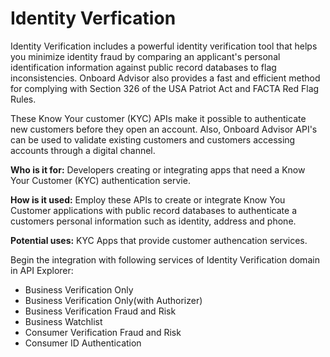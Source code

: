 # Identity Verfication 

Identity Verification includes a powerful identity verification tool that helps you minimize identity fraud by comparing an applicant's personal identification information against public record databases to flag inconsistencies. Onboard Advisor also provides a fast and efficient method for complying with Section 326 of the USA Patriot Act and FACTA Red Flag Rules. 

These Know Your  customer (KYC) APIs make it possible to authenticate new customers before they open an account. Also, Onboard Advisor API's can be used to validate existing customers and customers accessing accounts through a digital channel.  

**Who is it for:** Developers creating or integrating apps that need a Know Your Customer (KYC) authentication servie.  

**How is it used:** Employ these APIs to create or integrate Know You Customer applications with public record databases to authenticate a customers personal information such as identity, address and phone.  

**Potential uses:** KYC Apps that provide customer authencation services. 

Begin the integration with following services of Identity Verification domain in API Explorer:
* Business Verification Only
* Business Verification Only(with Authorizer)
* Business Verification Fraud and Risk
* Business Watchlist 
* Consumer Verification Fraud and Risk 
* Consumer ID Authentication

